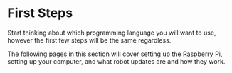 # First Steps

Start thinking about which programming language you will want to use, however the first few steps will be the same regardless.

The following pages in this section will cover setting up the Raspberry Pi, setting up your computer, and what robot updates are and how they work.
